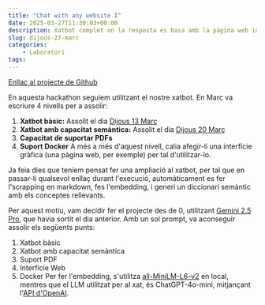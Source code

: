 ```yaml
---
title: "Chat with any website I"
date: 2025-03-27T11:30:03+00:00
description: Xatbot complet on la resposta es basa amb la pàgina web introduïda
slug: dijous-27-marc
categories:
    - Laboratori
tags:
---
```


[Enllaç al projecte de Github](https://github.com/DGSI-UPC/chat-with-any-website)

En aquesta hackathon seguíem utilitzant el nostre xatbot. En Marc va escriure 4 nivells per a assolir:
1. **Xatbot bàsic:** Assolit el dia [Dijous 13 Març](/dgsi/post/dijous-13-marc)
2. **Xatbot amb capacitat semàntica:** Assolit el dia [Dijous 20 Març](/dgsi/post/dijous-20-marc)
3. **Capacitat de suportar PDFs**
4. **Suport Docker**
A més a més d'aquest nivell, calia afegir-li una interfície gràfica (una pàgina web, per exemple) per tal d'utilitzar-lo.

Ja feia dies que teníem pensat fer una ampliació al xatbot, per tal que en passar-li qualsevol enllaç durant l'execució, automàticament es fer l'scrapping en markdown, fes l'embedding, i generi un diccionari semàntic amb els conceptes rellevants.

Per aquest motiu, vam decidir fer el projecte des de 0, utilitzant [Gemini 2.5 Pro](https://deepmind.google/technologies/gemini/pro/), que havia sortit el dia anterior. Amb un sol prompt, va aconseguir assolir els següents punts:
1. Xatbot bàsic
2. Xatbot amb capacitat semàntica
3. Suport PDF
4. Interfície Web
5. Docker
Per fer l'embedding, s'utilitza [all-MiniLM-L6-v2](https://huggingface.co/sentence-transformers/all-MiniLM-L6-v2) en local, mentres que el LLM utilitzat per al xat, és ChatGPT-4o-mini, mitjançant l'[API d'OpenAI](https://platform.openai.com/docs/models).

